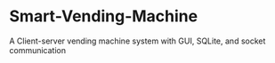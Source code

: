 # Smart-Vending-Machine
A Client-server vending machine system with GUI, SQLite, and socket communication
